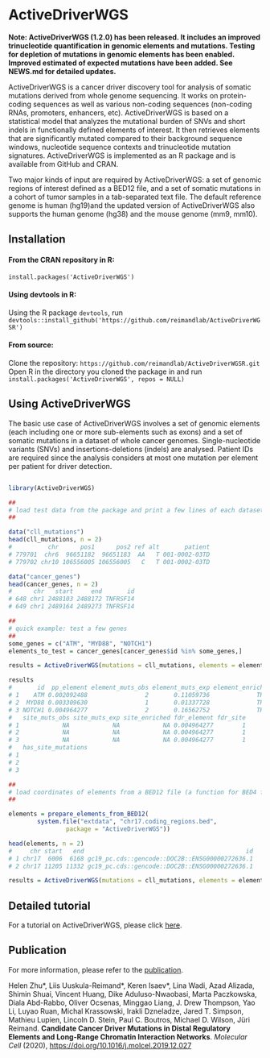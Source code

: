 # ActiveDriverWGS

<b>Note: ActiveDriverWGS (1.2.0) has been released. It includes an improved trinucleotide quantification in genomic elements and mutations. Testing for depletion of mutations in genomic elements has been enabled. Improved estimated of expected mutations have been added. See NEWS.md for detailed updates.</b>

ActiveDriverWGS is a cancer driver discovery tool for analysis of somatic mutations derived from whole genome sequencing. It works on protein-coding sequences as well as various non-coding sequences (non-coding RNAs, promoters, enhancers, etc). ActiveDriverWGS is based on a statistical model that analyzes the mutational burden of SNVs and short indels in functionally defined elements of interest. It then retrieves elements that are significantly mutated compared to their background sequence windows, nucleotide sequence contexts and trinucleotide mutation signatures. ActiveDriverWGS is implemented as an R package and is available from GitHub and CRAN.

Two major kinds of input are required by ActiveDriverWGS: a set of genomic regions of interest defined as a BED12 file, and a set of somatic mutations in a cohort of tumor samples in a tab-separated text file. The default reference genome is human (hg19)and the updated version of ActiveDriverWGS also supports the human genome (hg38) and the mouse genome (mm9, mm10). 



## Installation

#### From the CRAN repository in R:
`install.packages('ActiveDriverWGS')`

#### Using devtools in R:
Using the R package `devtools`, run
`devtools::install_github('https://github.com/reimandlab/ActiveDriverWGSR')`

#### From source:
Clone the repository: `https://github.com/reimandlab/ActiveDriverWGSR.git`
Open R in the directory you cloned the package in and run `install.packages('ActiveDriverWGS', repos = NULL)`

## Using ActiveDriverWGS

The basic use case of ActiveDriverWGS involves a set of genomic elements (each including one or more sub-elements such as exons) and a set of somatic mutations in a dataset of whole cancer genomes. Single-nucleotide variants (SNVs) and insertions-deletions (indels) are analysed. Patient IDs are required since the analysis considers at most one mutation per element per patient for driver detection. 

```R

library(ActiveDriverWGS)

##
# load test data from the package and print a few lines of each dataset
##

data("cll_mutations")
head(cll_mutations, n = 2)
#          chr      pos1      pos2 ref alt       patient
# 779701  chr6  96651182  96651183  AA   T 001-0002-03TD
# 779702 chr10 106556005 106556005   C   T 001-0002-03TD

data("cancer_genes")
head(cancer_genes, n = 2)
#      chr   start     end       id
# 648 chr1 2488103 2488172 TNFRSF14
# 649 chr1 2489164 2489273 TNFRSF14

##
# quick example: test a few genes
##
some_genes = c("ATM", "MYD88", "NOTCH1")
elements_to_test = cancer_genes[cancer_genes$id %in% some_genes,]

results = ActiveDriverWGS(mutations = cll_mutations, elements = elements_to_test)

results
#       id  pp_element element_muts_obs element_muts_exp element_enriched pp_site
# 1    ATM 0.002092488                2       0.11059736             TRUE       1
# 2  MYD88 0.003309630                1       0.01337728             TRUE       1
# 3 NOTCH1 0.004964277                2       0.16562752             TRUE       1
#   site_muts_obs site_muts_exp site_enriched fdr_element fdr_site
# 1            NA            NA            NA 0.004964277        1
# 2            NA            NA            NA 0.004964277        1
# 3            NA            NA            NA 0.004964277        1
#   has_site_mutations
# 1
# 2
# 3

##
# load coordinates of elements from a BED12 file (a function for BED4 format is also available). 
##

elements = prepare_elements_from_BED12(
		system.file("extdata", "chr17.coding_regions.bed", 
				package = "ActiveDriverWGS"))

head(elements, n = 2)
#     chr start   end                                             id
# 1 chr17  6006  6168 gc19_pc.cds::gencode::DOC2B::ENSG00000272636.1
# 2 chr17 11205 11332 gc19_pc.cds::gencode::DOC2B::ENSG00000272636.1

results = ActiveDriverWGS(mutations = cll_mutations, elements = elements)

```

## Detailed tutorial

For a tutorial on ActiveDriverWGS, please click [here](http://htmlpreview.github.io/?https://github.com/reimandlab/ActiveDriverWGSR/blob/master/doc/ActiveDriverWGSR.html).

## Publication

For more information, please refer to the [publication](https://www.cell.com/molecular-cell/fulltext/S1097-2765(19)30957-8).

Helen Zhu*, Liis Uuskula-Reimand*, Keren Isaev*, Lina Wadi, Azad Alizada, Shimin Shuai, Vincent Huang, Dike Aduluso-Nwaobasi, Marta Paczkowska, Diala Abd-Rabbo, Oliver Ocsenas, Minggao Liang, J. Drew Thompson, Yao Li, Luyao Ruan, Michal Krassowski, Irakli Dzneladze, Jared T. Simpson, Mathieu Lupien, Lincoln D. Stein, Paul C. Boutros, Michael D. Wilson, Jüri Reimand. <b>Candidate Cancer Driver Mutations in Distal Regulatory Elements and Long-Range Chromatin Interaction Networks</b>. <i>Molecular Cell</i> (2020), https://doi.org/10.1016/j.molcel.2019.12.027



